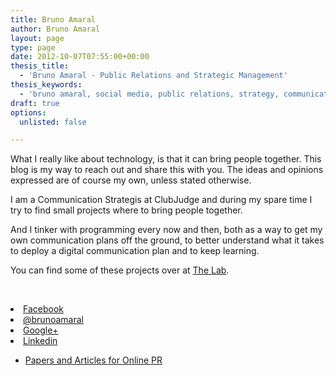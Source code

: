 ```yaml
---
title: Bruno Amaral
author: Bruno Amaral
layout: page
type: page
date: 2012-10-07T07:55:00+00:00
thesis_title:
  - 'Bruno Amaral - Public Relations and Strategic Management'
thesis_keywords:
  - 'bruno amaral, social media, public relations, strategy, communication, '
draft: true
options:
  unlisted: false

---
```

What I really like about technology, is that it can bring people together. This blog is my way to reach out and share this with you. The ideas and opinions expressed are of course my own, unless stated otherwise.

I am a Communication Strategis at ClubJudge and during my spare time I try to find small projects where to bring people together.

And I tinker with programming every now and then, both as a way to get my own communication plans off the ground, to better understand what it takes to deploy a digital communication plan and to keep learning.

You can find some of these projects over at <a href="/the-lab">The Lab</a>.

&nbsp;

<li class="sprite"><i class="icon-facebook icon-large"></i><a href="https://www.facebook.com/brunoamaral"> Facebook</a></li> <li class="sprite"><i class="icon-twitter icon-large"></i><a href="https://twitter.com/brunoamaral"> @brunoamaral</a></li> <li class="sprite"><i class="icon-google-plus icon-large"></i><a href="https://plus.google.com/103340868014863467719/posts">Google+</a></li> <li class="sprite"><i class="icon-linkedin icon-large"></i><a href="https://linkedin.com/in/brunoamaral"> Linkedin</a></li> <ul class="nav nav-pills"> <li style="text-align: justify;"><a title="Online Public Relations" href="/online-public-relations/">Papers and Articles for Online PR</a></li> </ul> 
